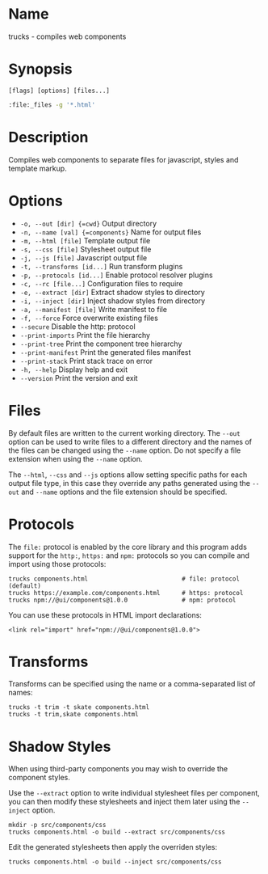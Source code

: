 # Name

trucks - compiles web components

# Synopsis

```
[flags] [options] [files...]
```

```zsh
:file:_files -g '*.html'
```

# Description

Compiles web components to separate files for javascript, styles and template markup.

# Options

+ `-o, --out [dir] {=cwd}` Output directory
+ `-n, --name [val] {=components}` Name for output files
+ `-m, --html [file]` Template output file
+ `-s, --css [file]` Stylesheet output file
+ `-j, --js [file]` Javascript output file
+ `-t, --transforms [id...]` Run transform plugins
+ `-p, --protocols [id...]` Enable protocol resolver plugins
+ `-c, --rc [file...]` Configuration files to require
+ `-e, --extract [dir]` Extract shadow styles to directory
+ `-i, --inject [dir]` Inject shadow styles from directory
+ `-a, --manifest [file]` Write manifest to file
+ `-f, --force` Force overwrite existing files
+ `--secure` Disable the http: protocol
+ `--print-imports` Print the file hierarchy
+ `--print-tree` Print the component tree hierarchy
+ `--print-manifest` Print the generated files manifest
+ `--print-stack` Print stack trace on error
+ `-h, --help` Display help and exit
+ `--version` Print the version and exit

# Files

By default files are written to the current working directory. The `--out` option can be used to write files to a different directory and the names of the files can be changed using the `--name` option. Do not specify a file extension when using the `--name` option.

The `--html`, `--css` and `--js` options allow setting specific paths for each output file type, in this case they override any paths generated using the `--out` and `--name` options and the file extension should be specified.

# Protocols

The `file:` protocol is enabled by the core library and this program adds support for the `http:`, `https:` and `npm:` protocols so you can compile and import using those protocols:

```
trucks components.html                          # file: protocol (default)
trucks https://example.com/components.html      # https: protocol
trucks npm://@ui/components@1.0.0               # npm: protocol
```

You can use these protocols in HTML import declarations:

```
<link rel="import" href="npm://@ui/components@1.0.0">
```

# Transforms

Transforms can be specified using the name or a comma-separated list of names:

```
trucks -t trim -t skate components.html
trucks -t trim,skate components.html
```

# Shadow Styles

When using third-party components you may wish to override the component styles.

Use the `--extract` option to write individual stylesheet files per component, you can then modify these stylesheets and inject them later using the `--inject` option.

```
mkdir -p src/components/css
trucks components.html -o build --extract src/components/css
```

Edit the generated stylesheets then apply the overriden styles:

```
trucks components.html -o build --inject src/components/css
```
